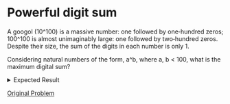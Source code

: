 # Powerful digit sum

A googol (10^100) is a massive number: one followed by one‐hundred zeros; 100^100 is almost unimaginably large: one followed by two‐hundred zeros. Despite their size, the sum of the digits in each number is only 1.

Considering natural numbers of the form, a^b, where a, b < 100, what is the maximum digital sum?

<details> 
<summary>Expected Result</summary>
```
972
```
</details>

[Original Problem](https://projecteuler.net/problem=56)
